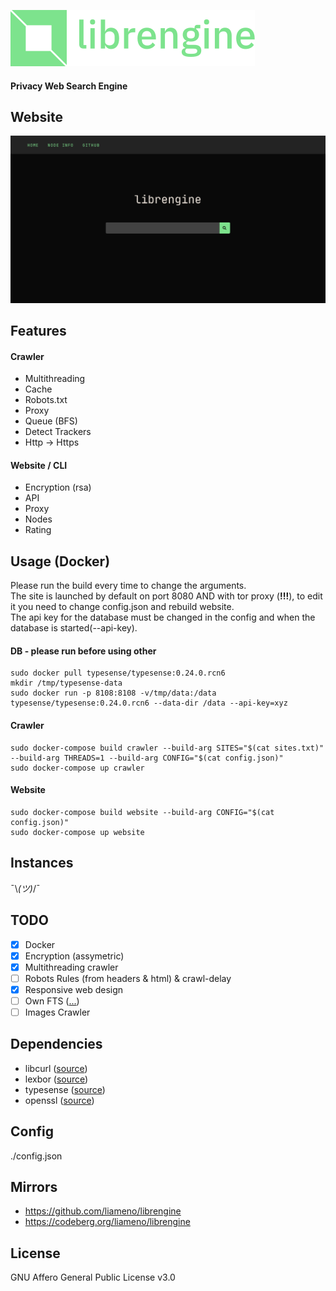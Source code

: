 ![](images/logo.png)
#### Privacy Web Search Engine
## Website
![](images/demo.png)

## Features

#### Crawler
- Multithreading
- Cache
- Robots.txt
- Proxy
- Queue (BFS)
- Detect Trackers
- Http -> Https

#### Website / CLI
- Encryption (rsa)
- API
- Proxy
- Nodes
- Rating


## Usage (Docker)

Please run the build every time to change the arguments. <br>
The site is launched by default on port 8080 AND with tor proxy (<b>!!!</b>), to edit it you need to change config.json and rebuild website. <br>
The api key for the database must be changed in the config and when the database is started(--api-key).

#### DB - please run before using other
```shell
sudo docker pull typesense/typesense:0.24.0.rcn6
mkdir /tmp/typesense-data
sudo docker run -p 8108:8108 -v/tmp/data:/data typesense/typesense:0.24.0.rcn6 --data-dir /data --api-key=xyz
```

#### Crawler
```shell
sudo docker-compose build crawler --build-arg SITES="$(cat sites.txt)"  --build-arg THREADS=1 --build-arg CONFIG="$(cat config.json)"
sudo docker-compose up crawler
```

#### Website
```shell
sudo docker-compose build website --build-arg CONFIG="$(cat config.json)"
sudo docker-compose up website
```

## Instances
¯\\_(ツ)_/¯

## TODO
- [x] Docker
- [x] Encryption (assymetric)
- [x] Multithreading crawler
- [ ] Robots Rules (from headers & html) & crawl-delay
- [x] Responsive web design
- [ ] Own FTS ([...](https://github.com/liameno/kissearch))
- [ ] Images Crawler

## Dependencies
- libcurl   ([source](https://github.com/curl/curl))
- lexbor    ([source](https://github.com/lexbor/lexbor))
- typesense ([source](https://github.com/typesense/typesense))
- openssl   ([source](https://github.com/openssl/openssl))

## Config
./config.json

## Mirrors
- https://github.com/liameno/librengine
- https://codeberg.org/liameno/librengine

## License
GNU Affero General Public License v3.0

